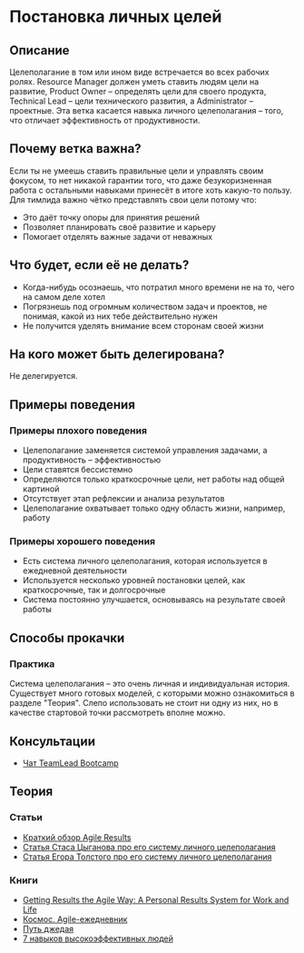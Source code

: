# Постановка личных целей
## Описание
Целеполагание в том или ином виде встречается во всех рабочих ролях. Resource Manager должен уметь ставить людям цели на развитие, Product Owner – определять цели для своего продукта, Technical Lead – цели технического развития, а Administrator – проектные. Эта ветка касается навыка личного целеполагания – того, что отличает эффективность от продуктивности.

## Почему ветка важна?
Если ты не умеешь ставить правильные цели и управлять своим фокусом, то нет никакой гарантии того, что даже безукоризненная работа с остальными навыками принесёт в итоге хоть какую-то пользу. Для тимлида важно чётко представлять свои цели потому что:
- Это даёт точку опоры для принятия решений
- Позволяет планировать своё развитие и карьеру
- Помогает отделять важные задачи от неважных

## Что будет, если её не делать?
- Когда-нибудь осознаешь, что потратил много времени не на то, чего на самом деле хотел
- Погрязнешь под огромным количеством задач и проектов, не понимая, какой из них тебе действительно нужен
- Не получится уделять внимание всем сторонам своей жизни

## На кого может быть делегирована?
Не делегируется.

## Примеры поведения
### Примеры плохого поведения
- Целеполагание заменяется системой управления задачами, а продуктивность – эффективностью
- Цели ставятся бессистемно
- Определяются только краткосрочные цели, нет работы над общей картиной
- Отсутствует этап рефлексии и анализа результатов
- Целеполагание охватывает только одну область жизни, например, работу

### Примеры хорошего поведения
- Есть система личного целеполагания, которая используется в ежедневной деятельности
- Используется несколько уровней постановки целей, как краткосрочные, так и долгосрочные
- Система постоянно улучшается, основываясь на результате своей работы

## Способы прокачки
### Практика
Система целеполагания – это очень личная и индивидуальная история. Существует много готовых моделей, с которыми можно ознакомиться в разделе "Теория". Слепо использовать не стоит ни одну из них, но в качестве стартовой точки рассмотреть вполне можно.

## Консультации
- [Чат TeamLead Bootcamp](https://t.me/teamlead_bootcamp)

## Теория
### Статьи
- [Краткий обзор Agile Results](http://betteri.ru/post/agile-results---novyy-podhod-k-lichnoy-effektivnosti-opisanie-osnovnyh-priemov-i-principov.html)
- [Статья Стаса Цыганова про его систему личного целеполагания](https://medium.com/@tsyganovstanislav/%D0%BB%D0%B8%D1%87%D0%BD%D0%B0%D1%8F-%D0%BB%D0%B8%D1%87%D0%BD%D0%B0%D1%8F-%D1%8D%D1%84%D1%84%D0%B5%D0%BA%D1%82%D0%B8%D0%B2%D0%BD%D0%BE%D1%81%D1%82%D1%8C-ae45a7ab50d2)
- [Статья Егора Толстого про его систему личного целеполагания](https://medium.com/@etolstoy/%D0%BA%D0%B0%D0%BA-%D1%81%D1%82%D0%B0%D0%B2%D0%B8%D1%82%D1%8C-%D0%BB%D0%B8%D1%87%D0%BD%D1%8B%D0%B5-%D1%86%D0%B5%D0%BB%D0%B8-%D1%87%D0%B0%D1%81%D1%82%D1%8C-%D0%BF%D1%80%D0%BE-%D1%86%D0%B5%D0%BD%D0%BD%D0%BE%D1%81%D1%82%D0%B8-%D0%B8-%D1%80%D0%BE%D0%BB%D0%B8-4e0d6d17b03)

### Книги
- [Getting Results the Agile Way: A Personal Results System for Work and Life](http://gettingresults.com/)
- [Космос. Agile-ежедневник](https://www.mann-ivanov-ferber.ru/books/kosmos-agile-cherniy/)
- [Путь джедая](https://www.mann-ivanov-ferber.ru/books/put-dzhedaya)
- [7 навыков высокоэффективных людей](https://www.litres.ru/stiven-kovi/7-navykov-vysokoeffektivnyh-ludey-moschnye-instrumenty-razvitiya-lichnosti/)
